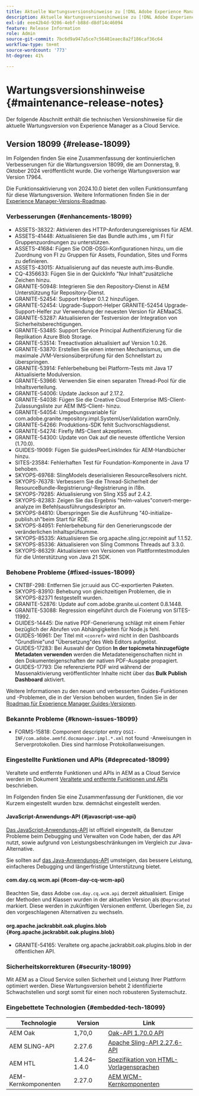 ```yaml
---
title: Aktuelle Wartungsversionshinweise zu [!DNL Adobe Experience Manager] as a Cloud Service.
description: Aktuelle Wartungsversionshinweise zu [!DNL Adobe Experience Manager] as a Cloud Service.
exl-id: eee42b4d-9206-4ebf-b88d-d8df14c46094
feature: Release Information
role: Admin
source-git-commit: 7bc6d9a947a5ce7c56481eaec8a2f186caf36c64
workflow-type: tm+mt
source-wordcount: '773'
ht-degree: 41%

---
```



# Wartungsversionshinweise {#maintenance-release-notes}

Der folgende Abschnitt enthält die technischen Versionshinweise für die aktuelle Wartungsversion von Experience Manager as a Cloud Service.

## Version 18099 {#release-18099}

Im Folgenden finden Sie eine Zusammenfassung der kontinuierlichen Verbesserungen für die Wartungsversion 18099, die am Donnerstag, 9. Oktober 2024 veröffentlicht wurde. Die vorherige Wartungsversion war Version 17964.

Die Funktionsaktivierung von 2024.10.0 bietet den vollen Funktionsumfang für diese Wartungsversion. Weitere Informationen finden Sie in der [Experience Manager-Versions-Roadmap](https://experienceleague.adobe.com/de/docs/experience-manager-release-information/aem-release-updates/update-releases-roadmap).

### Verbesserungen {#enhancements-18099}

* ASSETS-38322: Aktivieren des HTTP-Anforderungsereignisses für AEM.
* ASSETS-41448: Aktualisieren Sie das Bundle auth.ims , um FI für Gruppenzuordnungen zu unterstützen.
* ASSETS-41684: Fügen Sie OOB-OSGi-Konfigurationen hinzu, um die Zuordnung von FI zu Gruppen für Assets, Foundation, Sites und Forms zu definieren.
* ASSETS-43015: Aktualisierung auf das neueste auth.ims-Bundle.
* CQ-4356633: Fügen Sie in der QuickInfo &quot;Nur Inhalt&quot;zusätzliche Zeichen hinzu.
* GRANITE-50948: Integrieren Sie den Repository-Dienst in AEM Unterstützung für Repository-Dienst.
* GRANITE-52454: Support Helper 0.1.2 hinzufügen.
* GRANITE-52454: Upgrade-Support-Helper GRANITE-52454 Upgrade-Support-Helfer zur Verwendung der neuesten Version für AEMaaCS.
* GRANITE-53287: Aktualisieren der Testversion der Integration von Sicherheitsberechtigungen.
* GRANITE-53485: Support Service Principal Authentifizierung für die Replikation Azure Blob Storage.
* GRANITE-53514: Treeactivation aktualisiert auf Version 1.0.26.
* GRANITE-53870: Erstellen Sie einen internen Mechanismus, um die maximale JVM-Versionsüberprüfung für den Schnellstart zu überspringen.
* GRANITE-53914: Fehlerbehebung bei Platform-Tests mit Java 17 Aktualisierte Modulversion.
* GRANITE-53966: Verwenden Sie einen separaten Thread-Pool für die Inhaltsverteilung.
* GRANITE-54006: Update Jackson auf 2.17.2.
* GRANITE-54038: Fügen Sie die Creative Cloud Enterprise IMS-Client-Zulassungsliste zur AEM IMS-Client- hinzu.
* GRANITE-54054: Umgebungsvariable für com.adobe.granite.repository.impl.SystemUserValidation warnOnly.
* GRANITE-54266: Produktions-SDK fehlt Suchvorschlagsdienst.
* GRANITE-54274: Firefly IMS-Client akzeptieren.
* GRANITE-54300: Update von Oak auf die neueste öffentliche Version (1.70.0).
* GUIDES-19069: Fügen Sie guidesPeerLinkIndex für AEM-Handbücher hinzu.
* SITES-23584: Fehlerhaften Test für Foundation-Komponente in Java 17 behoben.
* SKYOPS-69768: SlingModels deserialisieren ResourceResolvers nicht.
* SKYOPS-76378: Verbessern Sie die Thread-Sicherheit der ResourceBundle-Registrierung/-Registrierung in i18n.
* SKYOPS-79285: Aktualisierung von Sling XSS auf 2.4.2.
* SKYOPS-82383: Zeigen Sie das Ergebnis &quot;helm-values&quot;convert-merge-analyze im Befehlsausführungsdeskriptor an.
* SKYOPS-84810: Überspringen Sie die Ausführung &quot;40-initialize-publish.sh&quot;beim Start für RDE.
* SKYOPS-84951: Fehlerbehebung für den Generierungscode der veränderlichen Inhaltsprüfsumme.
* SKYOPS-85335: Aktualisieren Sie org.apache.sling.jcr.repoinit auf 1.1.52.
* SKYOPS-85336: Aktualisieren von Sling Commons Threads auf 3.3.0.
* SKYOPS-86329: Aktualisieren von Versionen von Plattformtestmodulen für die Unterstützung von Java 21 SDK.

### Behobene Probleme {#fixed-issues-18099}

* CNTBF-298: Entfernen Sie jcr:uuid aus CC-exportierten Paketen.
* SKYOPS-83910: Behebung von gleichzeitigen Problemen, die in SKYOPS-82371 festgestellt wurden.
* GRANITE-52876: Update auf com.adobe.granite.ui.content 0.8.1448.
* GRANITE-53088: Regression eingeführt durch die Fixierung von SITES-11992.
* GUIDES-14445: Die native PDF-Generierung schlägt mit einem Fehler bezüglich der Abrufen von Abhängigkeiten für Node.js fehl.
* GUIDES-16961: Der Titel mit `<conref>` wird nicht in den Dashboards &quot;Grundlinie&quot;und &quot;Übersetzung&quot;des Web Editors aufgelöst.
* GUIDES-17283: Bei Auswahl der Option **In der topicmeta hinzugefügte Metadaten verwenden** werden die Metadateneigenschaften nicht in den Dokumenteigenschaften der nativen PDF-Ausgabe propagiert.
* GUIDES-17793: Die referenzierte PDF wird während der Massenaktivierung veröffentlichter Inhalte nicht über das **Bulk Publish Dashboard** aktiviert.

Weitere Informationen zu den neuen und verbesserten Guides-Funktionen und -Problemen, die in der Version behoben wurden, finden Sie in der [Roadmap für Experience Manager Guides-Versionen](https://experienceleague.adobe.com/de/docs/experience-manager-guides/using/release-info/aem-guides-releases-roadmap).

### Bekannte Probleme {#known-issues-18099}

* FORMS-15818: Component descriptor entry `OSGI-INF/com.adobe.aemfd.docmanager.impl.*.xml` not found -Anweisungen in Serverprotokollen. Dies sind harmlose Protokollanweisungen.

### Eingestellte Funktionen und APIs {#deprecated-18099}

Veraltete und entfernte Funktionen und APIs in AEM as a Cloud Service werden im Dokument [Veraltete und entfernte Funktionen und APIs](/help/release-notes/deprecated-removed-features.md) beschrieben.

Im Folgenden finden Sie eine Zusammenfassung der Funktionen, die vor Kurzem eingestellt wurden bzw. demnächst eingestellt werden.

#### JavaScript-Anwendungs-API {#javascript-use-api}

[Das JavaScript-Anwendungs-API](https://github.com/adobe/htl-spec/blob/master/SPECIFICATION.md#42-javascript-use-api) ist offiziell eingestellt, da Benutzer Probleme beim Debugging und Verwalten von Code haben, der das API nutzt, sowie aufgrund von Leistungsbeschränkungen im Vergleich zur Java-Alternative.

Sie sollten auf [das Java-Anwendungs-API](https://experienceleague.adobe.com/de/docs/experience-manager-htl/content/java-use-api) umsteigen, das bessere Leistung, einfacheres Debugging und längerfristige Unterstützung bietet.

#### com.day.cq.wcm.api {#com-day-cq-wcm-api}

Beachten Sie, dass Adobe `com.day.cq.wcm.api` derzeit aktualisiert. Einige der Methoden und Klassen wurden in der aktuellen Version als `@Deprecated` markiert. Diese werden in zukünftigen Versionen entfernt. Überlegen Sie, zu den vorgeschlagenen Alternativen zu wechseln.

#### org.apache.jackrabbit.oak.plugins.blob {#org.apache.jackrabbit.oak.plugins.blob}

* GRANITE-54165: Veraltete org.apache.jackrabbit.oak.plugins.blob in der öffentlichen API.

### Sicherheitskorrekturen {#security-18099}

Mit AEM as a Cloud Service sollen Sicherheit und Leistung Ihrer Plattform optimiert werden. Diese Wartungsversion behebt 2 identifizierte Schwachstellen und sorgt somit für einen noch robusteren Systemschutz.

### Eingebettete Technologien {#embedded-tech-18099}

| Technologie | Version | Link |
|---|---|---|
| AEM Oak | 1,70,0 | [Oak-API 1.70.0 API](https://www.javadoc.io/doc/org.apache.jackrabbit/oak-api/1.70.0/index.html) |
| AEM SLING-API | 2.27.6 | [Apache Sling-API 2.27.6-API](https://www.javadoc.io/doc/org.apache.sling/org.apache.sling.api/latest/index.html) |
| AEM HTL | 1.4.24–1.4.0 | [Spezifikation von HTML-Vorlagensprachen](https://github.com/adobe/htl-spec) |
| AEM-Kernkomponenten | 2.27.0 | [AEM WCM-Kernkomponenten](https://github.com/adobe/aem-core-wcm-components) |
